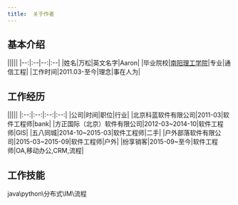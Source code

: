 ```yaml
---
title:  关于作者
---
```


## 基本介绍

|||||
    |--:|:--|--:|:--|
    |姓名|万松|英文名字|Aaron|
    |毕业院校|[南阳理工学院](http://www.nyist.net)|专业|通信工程|
    |工作时间|2011.03-至今|理念|事在人为|


## 工作经历


|||||
    |:--:|:--:|:--:|:--:|
    |公司|时间|职位|行业|
    |北京科蓝软件有限公司|2011-03|软件工程师|bank|
    |方正国际（北京）软件有限公司|2012-03~2014-10|软件工程师|GIS|
    |五八同城|2014-10~2015-03|软件工程师|二手|
    |户外部落软件有限公司|2015-03~2015-09|软件工程师|户外|
    |纷享销客|2015-09~至今|软件工程师|OA,移动办公,CRM,流程|

## 工作技能

java\python\分布式\IM\流程



